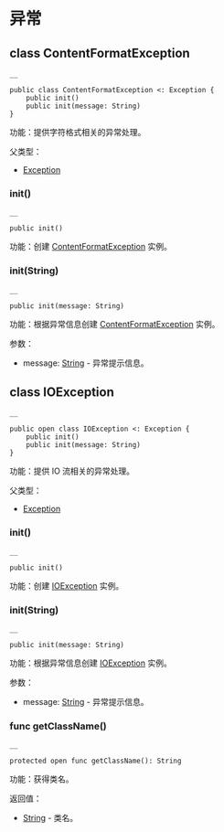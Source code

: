 
# 异常

## class ContentFormatException
    
    __
    
    public class ContentFormatException <: Exception {
        public init()
        public init(message: String)
    }
    
功能：提供字符格式相关的异常处理。

父类型：

  * [Exception](https://docs.cangjie-lang.cn/docs/1.0.1/libs/std/core/core_package_api/core_package_exceptions.html#class-exception)

### init\(\)
    
    __
    
    public init()
    
功能：创建 [ContentFormatException](https://docs.cangjie-lang.cn/docs/1.0.1/libs/std/io/io_package_api/io_package_exceptions.html#class-contentformatexception) 实例。

### init\(String\)
    
    __
    
    public init(message: String)
    
功能：根据异常信息创建 [ContentFormatException](https://docs.cangjie-lang.cn/docs/1.0.1/libs/std/io/io_package_api/io_package_exceptions.html#class-contentformatexception) 实例。

参数：

  * message: [String](https://docs.cangjie-lang.cn/docs/1.0.1/libs/std/core/core_package_api/core_package_structs.html#struct-string) \- 异常提示信息。

## class IOException
    
    __
    
    public open class IOException <: Exception {
        public init()
        public init(message: String)
    }
    
功能：提供 IO 流相关的异常处理。

父类型：

  * [Exception](https://docs.cangjie-lang.cn/docs/1.0.1/libs/std/core/core_package_api/core_package_exceptions.html#class-exception)

### init\(\)
    
    __
    
    public init()
    
功能：创建 [IOException](https://docs.cangjie-lang.cn/docs/1.0.1/libs/std/io/io_package_api/io_package_exceptions.html#class-ioexception) 实例。

### init\(String\)
    
    __
    
    public init(message: String)
    
功能：根据异常信息创建 [IOException](https://docs.cangjie-lang.cn/docs/1.0.1/libs/std/io/io_package_api/io_package_exceptions.html#class-ioexception) 实例。

参数：

  * message: [String](https://docs.cangjie-lang.cn/docs/1.0.1/libs/std/core/core_package_api/core_package_structs.html#struct-string) \- 异常提示信息。

### func getClassName\(\)
    
    __
    
    protected open func getClassName(): String
    
功能：获得类名。

返回值：

  * [String](https://docs.cangjie-lang.cn/docs/1.0.1/libs/std/core/core_package_api/core_package_structs.html#struct-string) \- 类名。